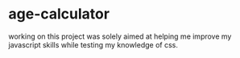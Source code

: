 # age-calculator
working on this project was solely aimed at helping me improve my javascript skills while testing my knowledge of css.
